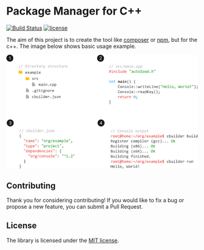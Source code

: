 # Package Manager for C++

[![Build Status](https://travis-ci.org/mleczek/cbuilder.svg?branch=master)](https://travis-ci.org/mleczek/cbuilder)
[![license](https://img.shields.io/github/license/mleczek/cbuilder.svg)](https://opensource.org/licenses/MIT)

The aim of this project is to create the tool like [composer](https://getcomposer.org/) or [npm](https://www.npmjs.com/), but for the c++. The image below shows basic usage example.

![Basic Example Usage](resources/github.png)

## Contributing

Thank you for considering contributing! If you would like to fix a bug or propose a new feature, you can submit a Pull Request.

## License

The library is licensed under the [MIT license](https://opensource.org/licenses/MIT).